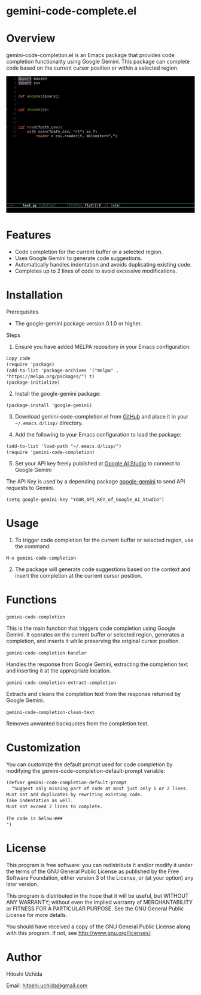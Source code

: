 # gemini-code-complete.el


# Overview

gemini-code-completion.el is an Emacs package that provides code completion
functionality using Google Gemini. This package can complete code based on the
current cursor position or within a selected region.

![Demo](./demo.gif "Demo")

# Features

- Code completion for the current buffer or a selected region.
- Uses Google Gemini to generate code suggestions.
- Automatically handles indentation and avoids duplicating existing code.
- Completes up to 2 lines of code to avoid excessive modifications.

# Installation

Prerequisites

- The google-gemini package version 0.1.0 or higher.

Steps

1. Ensure you have added MELPA repository in your Emacs configuration:

```
Copy code
(require 'package)
(add-to-list 'package-archives '("melpa" . "https://melpa.org/packages/") t)
(package-initialize)
```

2. Install the google-gemini package:

```
(package-install 'google-gemini)
```

3. Download gemini-code-completion.el from
   [GitHub](https://github.com/shishimaru/gemini-code-completion.el) and place
   it in your `~/.emacs.d/lisp/` directory.

4. Add the following to your Emacs configuration to load the package:

```
(add-to-list 'load-path "~/.emacs.d/lisp/")
(require 'gemini-code-completion)
```

5. Set your API key freely published at [Google AI Studio](https://aistudio.google.com/app/apikey)
to connect to Google Gemini

The API Key is used by a depending package
[google-gemini](https://github.com/emacs-openai/google-gemini) to send API requests to Gemini.

```
(setq google-gemini-key "YOUR_API_KEY_of_Google_AI_Studio")
```

# Usage

1. To trigger code completion for the current buffer or selected region, use the
   command:

```
M-x gemini-code-completion
```

2. The package will generate code suggestions based on the context and insert
   the completion at the current cursor position.

# Functions

`gemini-code-completion`

This is the main function that triggers code completion using Google Gemini. It
operates on the current buffer or selected region, generates a completion, and
inserts it while preserving the original cursor position.

`gemini-code-completion-handler`

Handles the response from Google Gemini, extracting the completion text and inserting it at the appropriate location.

`gemini-code-completion-extract-completion`

Extracts and cleans the completion text from the response returned by Google Gemini.

`gemini-code-completion-clean-text`

Removes unwanted backquotes from the completion text.

# Customization

You can customize the default prompt used for code completion by modifying the
gemini-code-completion-default-prompt variable:

```
(defvar gemini-code-completion-default-prompt
  "Suggest only missing part of code at most just only 1 or 2 lines.
Must not add duplicates by rewriting existing code.
Take indentation as well.
Must not exceed 2 lines to complete.

The code is below:###
")
```

# License

This program is free software: you can redistribute it and/or modify it under
the terms of the GNU General Public License as published by the Free Software
Foundation, either version 3 of the License, or (at your option) any later
version.

This program is distributed in the hope that it will be useful, but WITHOUT ANY
WARRANTY; without even the implied warranty of MERCHANTABILITY or FITNESS FOR A
PARTICULAR PURPOSE. See the GNU General Public License for more details.

You should have received a copy of the GNU General Public License along with
this program. If not, see http://www.gnu.org/licenses/.

# Author

Hitoshi Uchida

Email: hitoshi.uchida@gmail.com

